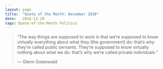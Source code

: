 ```yaml
---
layout:	page
title:	"Quote of the Month: December 2016"
date:	2016-12-28
tags: Quote-of-the-Month Politics
---
```


> “The way things are supposed to work is that we’re supposed to know virtually everything about what they [the government] do: that’s why they’re called public servants. They’re supposed to know virtually nothing about what we do: that’s why we’re called private individuals.”
> 
> — Glenn Greenwald  